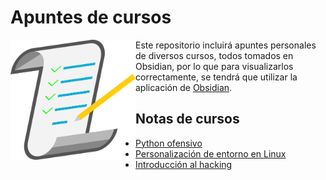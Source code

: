# Apuntes de cursos

<p align="center">
    <img src="images/IMG_001.png"
    alt="Checklist de notas"
    width="200"
    style="float: left; margin-rigt: 10px">
</p>

Este repositorio incluirá apuntes personales de diversos cursos, todos tomados en Obsidian, por lo que para visualizarlos correctamente, se tendrá que utilizar la aplicación de [Obsidian](https://obsidian.md/download).

## Notas de cursos

- [Python ofensivo](Python_ofensivo/Indice.md)
- [Personalización de entorno en Linux](Personalizacion_entorno/)
- [Introducción al hacking](Hacking_introuction)
